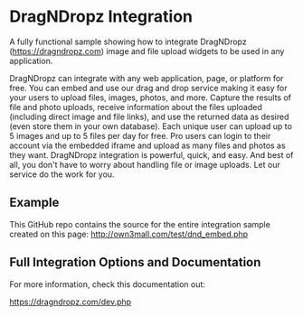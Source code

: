 # DragNDropz Integration

A fully functional sample showing how to integrate DragNDropz (https://dragndropz.com) image and file upload widgets to be used in any application.  

DragNDropz can integrate with any web application, page, or platform for free.  You can embed and use our drag and drop service making it easy for your users to upload files, images, photos, and more.  Capture the results of file and photo uploads, receive information about the files uploaded (including direct image and file links), and use the returned data as desired (even store them in your own database).  Each unique user can upload up to 5 images and up to 5 files per day for free.  Pro users can login to their account via the embedded iframe and upload as many files and photos as they want.  DragNDropz integration is powerful, quick, and easy.  And best of all, you don't have to worry about handling file or image uploads.  Let our service do the work for you.

## Example

This GitHub repo contains the source for the entire integration sample created on this page:  http://own3mall.com/test/dnd_embed.php

## Full Integration Options and Documentation

For more information, check this documentation out:

https://dragndropz.com/dev.php
